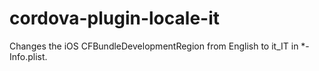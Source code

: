 # cordova-plugin-locale-it
Changes the iOS CFBundleDevelopmentRegion from English to it_IT in *-Info.plist.
